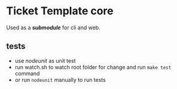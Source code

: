 # Ticket Template core

Used as a ***submodule*** for cli and web.

## tests

* use *nodeunit* as unit test
* run watch.sh to watch root folder for change and run `make test` command
* or run `nodeunit` manually to run tests
